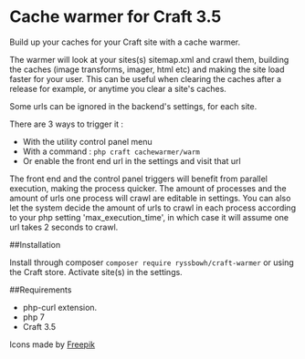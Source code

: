 # Cache warmer for Craft 3.5

Build up your caches for your Craft site with a cache warmer.

The warmer will look at your sites(s) sitemap.xml and crawl them, building the caches (image transforms, imager, html etc) and making the site load faster for your user. This can be useful when clearing the caches after a release for example, or anytime you clear a site's caches.

Some urls can be ignored in the backend's settings, for each site.

There are 3 ways to trigger it :
- With the utility control panel menu
- With a command : `php craft cachewarmer/warm`
- Or enable the front end url in the settings and visit that url

The front end and the control panel triggers will benefit from parallel execution, making the process quicker. The amount of processes and the amount of urls one process will crawl are editable in settings.
You can also let the system decide the amount of urls to crawl in each process according to your php setting 'max_execution_time', in which case it will assume one url takes 2 seconds to crawl.

##Installation

Install through composer `composer require ryssbowh/craft-warmer` or using the Craft store.
Activate site(s) in the settings.

##Requirements

- php-curl extension.
- php 7
- Craft 3.5

Icons made by [Freepik](http://www.freepik.com/)